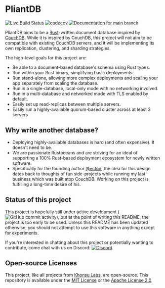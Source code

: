 # PliantDB

[![Live Build Status](https://img.shields.io/github/workflow/status/khonsulabs/pliantdb/Tests/main)](https://github.com/khonsulabs/pliantdb/actions?query=workflow:Tests) [![codecov](https://codecov.io/gh/khonsulabs/pliantdb/branch/main/graph/badge.svg)](https://codecov.io/gh/khonsulabs/pliantdb) [![Documentation for `main` branch](https://img.shields.io/badge/docs-main-informational)](https://khonsulabs.github.io/pliantdb/main/pliantdb/)

PliantDB aims to be a [Rust](https://rust-lang.org)-written document database inspired by [CouchDB](https://couchdb.apache.org/). While it is inspired by CouchDB, this project will not aim to be compatible with existing CouchDB servers, and it will be implementing its own replication, clustering, and sharding strategies.

The high-level goals for this project are:

* Be able to a document-based database's schema using Rust types.
* Run within your Rust binary, simplifying basic deployments.
* Run stand-alone, allowing more complex deployments and scaling your app separately from scaling the database.
* Run in a single-database, local-only mode with no networking involved.
* Run in a multi-database and networked mode with TLS enabled by default.
* Easily set up read-replicas between multiple servers.
* Easily run a highly-available quorum-based cluster across at least 3 servers

## Why write another database?

* Deploying highly-available databases is hard (and often expensive). It doesn't need to be.
* We are passionate Rustaceans and are striving for an ideal of supporting a 100% Rust-based deployment ecosystem for newly written software.
* Specifically for the founding author [@ecton](https://github.com/ecton), the idea for this design dates back to thoughts of fun side-projects while running my last business which was built atop CouchDB. Working on this project is fulfilling a long-time desire of his.

## Status of this project

This project is hopefully still under active development (![GitHub commit activity](https://img.shields.io/github/commit-activity/m/khonsulabs/pliantdb)), but at the point of writing this README, the project is too early to be used. Unless this README has been updated otherwise, you should not attempt to use this software in anything except for experiments.

If you're interested in chatting about this project or potentially wanting to contribute, come chat with us on Discord: [![Discord](https://img.shields.io/discord/578968877866811403)](https://discord.khonsulabs.com/).

## Open-source Licenses

This project, like all projects from [Khonsu Labs](https://khonsulabs.com/), are open-source. This repository is available under the [MIT License](./LICENSE-MIT) or the [Apache License 2.0](./LICENSE-APACHE).
